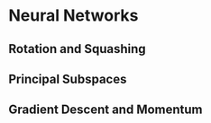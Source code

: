 # Neural Networks

## Rotation and Squashing

## Principal Subspaces

## Gradient Descent and Momentum
